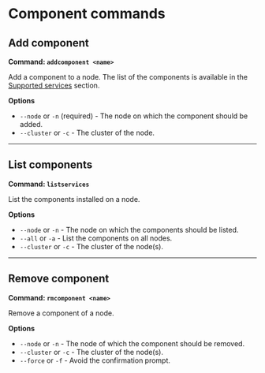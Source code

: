 # Component commands

## Add component

**Command: `addcomponent <name>`**

Add a component to a node.
The list of the components is available in the [Supported services](../supported.md) section.

**Options**

- `--node` or `-n` (required) - The node on which the component should be added.
- `--cluster` or `-c` - The cluster of the node.

---
## List components

**Command: `listservices`**

List the components installed on a node.

**Options**

- `--node` or `-n` - The node on which the components should be listed.
- `--all` or `-a` - List the components on all nodes.
- `--cluster` or `-c` - The cluster of the node(s).

---
## Remove component

**Command: `rmcomponent <name>`**

Remove a component of a node.

**Options**

- `--node` or `-n` - The node of which the component should be removed.
- `--cluster` or `-c` - The cluster of the node(s).
- `--force` or `-f` - Avoid the confirmation prompt.

